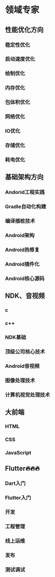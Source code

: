 # 领域专家

## 性能优化方向

### 稳定性优化

### 启动速度优化

### 绘制优化

### 内存优化

### 包体积优化

### 网络优化

### IO优化

### 存储优化

### 耗电优化

## 基础架构方向

### Andorid工程实践

### Gradle自动化构建

### 编译插桩技术

### Android架构

### Android热修复

### Android插件化

### Android核心源码

## NDK、音视频

### c

### c++

### NDK基础

### 顶级公司核心技术

### Android音视频

### 图像处理技术

### 计算机视觉处理技术

## 大前端

### HTML

### CSS

### JavaScript

## Flutter🔥🔥🔥

### Dart入门

### Flutter入门

### 开发

### 工程管理

### 线上运维

### 发布

### 测试调试